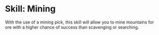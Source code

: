# Skill: Mining

With the use of a mining pick, this skill will allow you to mine mountains for ore with a higher chance of success than scavenging or searching.
